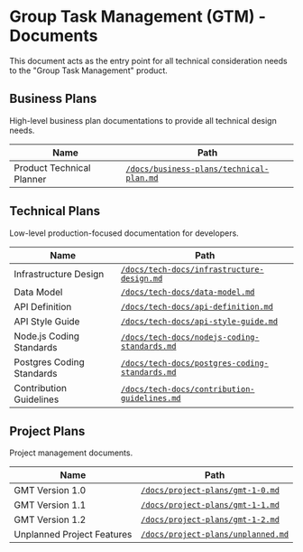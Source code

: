 # Group Task Management (GTM) - Documents

This document acts as the entry point for all technical consideration needs to the "Group Task Management" product.

## Business Plans

High-level business plan documentations to provide all technical design needs.

| Name                      | Path                                                                                     |
| ------------------------- | ---------------------------------------------------------------------------------------- |
| Product Technical Planner | [`/docs/business-plans/technical-plan.md`](/docs/business-plans/technical-plan.md) |

## Technical Plans

Low-level production-focused documentation for developers.

| Name                      | Path                                                                                           |
| ------------------------- | ---------------------------------------------------------------------------------------------- |
| Infrastructure Design     | [`/docs/tech-docs/infrastructure-design.md`](/docs/tech-docs/infrastructure-design.md)         |
| Data Model                | [`/docs/tech-docs/data-model.md`](/docs/tech-docs/data-model.md)                               |
| API Definition            | [`/docs/tech-docs/api-definition.md`](/docs/tech-docs/api-definition.md)                       |
| API Style Guide           | [`/docs/tech-docs/api-style-guide.md`](/docs/tech-docs/api-style-guide.md)                     |
| Node.js Coding Standards  | [`/docs/tech-docs/nodejs-coding-standards.md`](/docs/tech-docs/nodejs-coding-standards.md)     |
| Postgres Coding Standards | [`/docs/tech-docs/postgres-coding-standards.md`](/docs/tech-docs/postgres-coding-standards.md) |
| Contribution Guidelines   | [`/docs/tech-docs/contribution-guidelines.md`](/docs/tech-docs/contribution-guidelines.md)     |

## Project Plans

Project management documents.

| Name                       | Path                                                                   |
| -------------------------- | ---------------------------------------------------------------------- |
| GMT Version 1.0            | [`/docs/project-plans/gmt-1-0.md`](/docs/project-plans/gmt-1-0.md)     |
| GMT Version 1.1            | [`/docs/project-plans/gmt-1-1.md`](/docs/project-plans/gmt-1-1.md)     |
| GMT Version 1.2            | [`/docs/project-plans/gmt-1-2.md`](/docs/project-plans/gmt-1-2.md)     |
| Unplanned Project Features | [`/docs/project-plans/unplanned.md`](/docs/project-plans/unplanned.md) |
